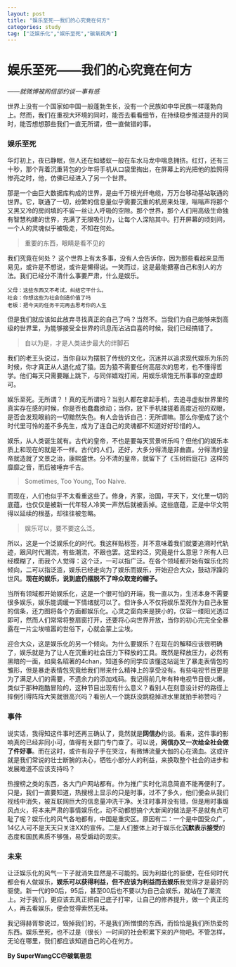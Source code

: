 ```yaml
---
layout: post
title: "娱乐至死——我们的心究竟在何方"
categories: study
tag: ["泛娱乐化","娱乐至死","碳氧视角"]
---
```


娱乐至死——我们的心究竟在何方
========

*——就微博被网信部约谈一事有感*

世界上没有一个国家如中国一般蓬勃生长，没有一个民族如中华民族一样蓬勃向上。然而，我们在重视大环境的同时，能否去看看细节，在持续稳步推进提升的同时，能否想想那些我们一直无所谓，但一直做错的事。

### 娱乐至死

华灯初上，夜已静眠，但人还在如蝼蚁一般在车水马龙中喘息拥挤。红灯，还有三十秒，那个背着沉重背包的少年将手机从口袋里掏出，在屏幕上的光把他的脸照得惨亮之时，他，仿佛已经进入了另一个世界。

那是一个由巨大数据库构成的世界，是由千万根光纤电缆，万万台移动基站联通的世界。它，联通了一切，纷繁的信息量似乎需要沉重的机房来处理，嗡嗡声将那个又黑又冷的房间填的不留一丝让人呼吸的空隙。那个世界，那个人们用高级生命独有智慧构建的世界，充满了无限吸引力，让每个人深陷其中。打开屏幕的顷刻间，一个人的灵魂似乎被吸走，不知在何处。

> 重要的东西，眼睛是看不见的

我们究竟在何处？
这个世界上有太多事，没有人会告诉你，因为那些看起来显而易见，或许是不想说，或许是懒得说。一笑而过，这是最能搪塞自己和别人的方法。我们已经分不清什么事要严肃，什么是娱乐。

    父母：这些东西又不考试，纠结它干什么。
    社会：你想这些为社会创造价值了吗
    老板：把今天的任务干完再去思考你的人生

但是我们就应该如此放弃寻找真正的自己了吗？当然不。当我们为自己能够来到高级的世界里，为能够接受全世界的讯息而沾沾自喜的时候，我们已经搞错了。

> 自以为是，才是人类进步最大的绊脚石

我们的老王头说过，当你自以为摆脱了传统的文化，沉迷并以追求现代娱乐为乐的时候，你才真正从人退化成了猿。因为猿不需要任何高层次的思考，也不懂得哲学。他们每天只需要蹦上跳下，与同伴嬉戏打闹，用娱乐填饱无所事事的空虚即可。

娱乐至死。无所谓？！真的无所谓吗？当别人都在拿起手机，去追寻虚拟世界里的真实存在感的时候，你是否也蠢蠢欲动；当你，放下手机揉搓着高度近视的双眼，是否会发现眼前的一切黯然失色。有人会告诉自己：无所谓嘛。那么你便成了这个时代里可怜的差不多先生，成为了连自己的灵魂都不知道好好珍惜的人。

娱乐，从人类诞生就有。古代的皇帝，不也是要每天赏景听乐吗？但他们的娱乐本质上和现在的就是不一样。古代的人们，还好，大多分得清是非曲直。分得清的皇帝就造就了文景之治，康熙盛世。分不清的皇帝，就留下了《玉树后庭花》这样的靡靡之音，而后被唾弃千古。

> Sometimes, Too Young, Too Naive.

而现在，人们也似乎不太看重这些了。修身，齐家，治国，平天下，文化里一切的底蕴，也仅仅是被新一代年轻人冷笑一声然后就被丢掉。这些底蕴，正是中华文明得以延续的根基，却往往被忽略。

> 娱乐可以，要不要这么泛。
 
所以，这是一个泛娱乐化的时代。我这样贴标签，并不意味着我们就要追溯时代轨迹，跟风时代潮流，有些潮流，不跟也罢。这里的泛，究竟是什么意思？所有人已经模糊了，而我个人觉得：这个泛，一可以指广泛。在各个领域都开始有娱乐化的倾向，二可以指泛滥，娱乐已经走向为了娱乐而娱乐，开始迎合大众，鼓动浮躁的世风。**现在的娱乐，说到底仍摆脱不了哗众取宠的帽子。**

当所有领域都开始娱乐化，这是一个很可怕的开端，我一直以为，生活本身不需要很多娱乐，娱乐能调缓一下情绪就可以了。但许多人不仅将娱乐至死作为自己永誓的信条，还力图将各个方面都娱乐化。心灵之窗向来是狭小的，仅容一缕阳光透过即可，然而人们常常将整扇窗打开，还要将心向世界开放，当你的初心完完全全暴露在一片尘埃喧嚣的世俗下，心就会蒙上尘埃。

迎合大众，这是娱乐化的另一个倾向。为什么要娱乐？在现在的解释应该很明确了，娱乐就是为了让人在沉重的社会压力下释放的工具。既然是释放压力，必然有黑暗的一面，如臭名昭著的4chan，知道多的同学应该懂这站诞生了暴走表情包的雏形，但是暴走表情包究竟给我们带来什么精神上的享受没有。有些电视节目更是为了满足人们的需要，不遗余力的添加戏码。我记得前几年有种电视节目很火爆，类似于那种跑酷冒险的，这种节目出现有什么意义？看别人在刻意设计好的路径上摔倒引得阵阵大笑就很高兴吗？看别人一个跳跃没跳稳掉进水里就拍手称赞吗？

### 事件

说实话，我得知这件事时还再三确认了，竟然就是**网信办**约谈。看来，这件事的影响真的已经非同小可，值得有关部门专门查了。可以说，**网信办又一次给全社会做了件好事**。而在这时，或许有段子手在哭泣，有微博流量大伽的心在滴血。这或许就是我们常说的壮士断腕的决心，牺牲小部分人的利益，来换取整个社会的进步和发展难道不应该支持吗？

热搜榜之类的东西，各大门户网站都有。作为推广实时化消息简直不能再便利了。只是，我们一直要知道，热搜榜上显示的只是时事，过不了多久，他们便会从我们视线中消失，被互联网巨大的信息量冲洗干净。关注时事并没有错，但是用时事煽风点火，将本来严肃的事情娱乐化，动不动都想搞个大新闻的做法是不是就有点可耻了呢？娱乐化的风气各地都有，中国是重灾区。原因有二：一个是中国受众广，14亿人可不是天天只关注XX的宣传。二是人们整体上对于娱乐化**沉默表示接受**的态度和国民素质不够强，易受煽动的现实。

### 未来

让泛娱乐化的风气一下子就消失显然是不可能的。因为利益化的驱使，在任何时代都会有人做娱乐，**娱乐可以获得利益，但不应该为利益而去娱乐**我觉得才是最好的驱使。新一代的90后，95后，甚至00后也不要以为自己会娱乐，就站在了潮流上。对于我们，更应该去真正把自己底子打牢，让自己的修养提升，做一个真正的人，再去看娱乐，便会觉得索然无味。

我记得赫胥黎说过，毁掉我们的，不是我们所憎恨的东西，而恰恰是我们所热爱的东西。娱乐至死，也不过是（很长）一时间的社会积累下来的产物吧。不管怎样，无论在哪里，我们都应该知道自己的心在何方。



**By SuperWangCC@碳氧极思**

